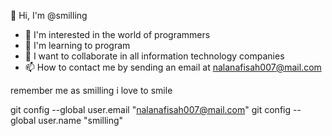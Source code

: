 👋 Hi, I'm @smilling
- 👀 I'm interested in the world of programmers
- 🌱 I'm learning to program
- 💞️ I want to collaborate in all information technology companies
- 📫 How to contact me by sending an email at nalanafisah007@mail.com

remember me as smilling i love to smile

<!---
smilling/smilling is a special ✨ repository ✨ because `README.md` (this file) appears in your GitHub profile.
You can click the Preview link to see your changes.
--->
git config --global user.email "nalanafisah007@mail.com" git config --global user.name "smilling"
